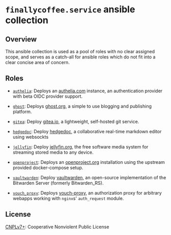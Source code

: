 # `finallycoffee.service` ansible collection

## Overview

This ansible collection is used as a pool of roles with no clear assigned scope,
and serves as a catch-all for ansible roles which do not fit into a clear
concise area of concern.

## Roles

- [`authelia`](roles/authelia/README.md): Deploys an [authelia.com](https://www.authelia.com)
  instance, an authentication provider with beta OIDC provider support.

- [`ghost`](roles/ghost/README.md): Deploys [ghost.org](https://ghost.org/), a simple to use
  blogging and publishing platform.

- [`gitea`](roles/gitea/README.md): Deploy [gitea.io](https://gitea.io), a
  lightweight, self-hosted git service.

- [`hedgedoc`](roles/hedgedoc/README.md): Deploy [hedgedoc](https://hedgedoc.org/),
  a collaborative real-time markdown editor using websockts

- [`jellyfin`](roles/jellyfin/README.md): Deploy [jellyfin.org](https://jellyfin.org),
  the free software media system for streaming stored media to any device.

- [`openproject`](roles/openproject/README.md): Deploys an [openproject.org](https://www.openproject.org)
  installation using the upstream provided docker-compose setup.

- [`vaultwarden`](roles/vaultwarden/README.md): Deploy [vaultwarden](https://github.com/dani-garcia/vaultwarden/),
  an open-source implementation of the Bitwarden Server (formerly Bitwarden\_RS).

- [`vouch_proxy`](roles/vouch_proxy/README.md): Deploys [vouch-proxy](https://github.com/vouch/vouch-proxy),
  an authorization proxy for arbitrary webapps working with `nginx`s' `auth_request` module.

## License

[CNPLv7+](LICENSE.md): Cooperative Nonviolent Public License
